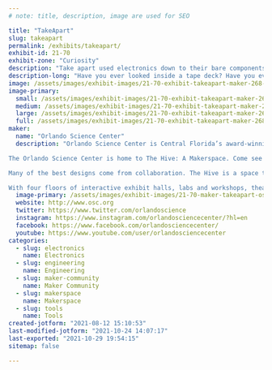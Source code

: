 ```yaml
---
# note: title, description, image are used for SEO

title: "TakeApart"
slug: takeapart
permalink: /exhibits/takeapart/
exhibit-id: 21-70
exhibit-zone: "Curiosity"
description: "Take apart used electronics down to their bare components! Presented by Orlando Science Center!"
description-long: "Have you ever looked inside a tape deck? Have you ever unwrapped a hard drive? Come learn about different tools and the inner workings of used electronics as you take them down to their bare components! The makers from The Hive: A Makerspace at the Orlando Science Center are here to provide the tools and the know-how to feed your appetite for structured, methodical destruction!"
image: /assets/images/exhibit-images/21-70-exhibit-takeapart-maker-268-1024x684-1024x684-large.jpg
image-primary: 
  small: /assets/images/exhibit-images/21-70-exhibit-takeapart-maker-268-1024x684-1024x684-small.jpg
  medium: /assets/images/exhibit-images/21-70-exhibit-takeapart-maker-268-1024x684-1024x684-medium.jpg
  large: /assets/images/exhibit-images/21-70-exhibit-takeapart-maker-268-1024x684-1024x684-large.jpg
  full: /assets/images/exhibit-images/21-70-exhibit-takeapart-maker-268-1024x684-1024x684-full.jpg
maker: 
  name: "Orlando Science Center"
  description: "Orlando Science Center is Central Florida’s award-winning, hands-on science museum. For more than 60 years, our exhibits and programming have brought science to life for not just residents of Central Florida, but also visitors from around the world. 

The Orlando Science Center is home to The Hive: A Makerspace. Come see what all the buzz is about! In The Hive, the possibilities are as vast as your imagination. Learn how to sew a button, fold an origami crane, design a figurine using 3D modeling software then bring it to life with a 3D printer, or solder a circuit board – there’s always something new to try! 

Many of the best designs come from collaboration. The Hive is a space that cultivates community and emphasizes the learning opportunities in every failure and success. Being a maker is all about creativity and experimentation.

With four floors of interactive exhibit halls, labs and workshops, theaters, an observatory, and experiences that change with the seasons, there is always something exciting for our 670,000 annual visitors to see and do at Orlando Science Center. "
  image-primary: /assets/images/exhibit-images/21-70-maker-takeapart-osc-horizontallogo-purple-300x137-medium.png
  website: http://www.osc.org
  twitter: https://www.twitter.com/orlandoscience
  instagram: https://www.instagram.com/orlandosciencecenter/?hl=en
  facebook: https://www.facebook.com/orlandosciencecenter/
  youtube: https://www.youtube.com/user/orlandosciencecenter
categories: 
  - slug: electronics
    name: Electronics
  - slug: engineering
    name: Engineering
  - slug: maker-community
    name: Maker Community
  - slug: makerspace
    name: Makerspace
  - slug: tools
    name: Tools
created-jotform: "2021-08-12 15:10:53"
last-modified-jotform: "2021-10-24 14:07:17"
last-exported: "2021-10-29 19:54:15"
sitemap: false

---
```

